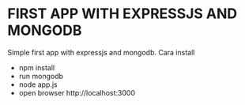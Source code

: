 # FIRST APP WITH EXPRESSJS AND MONGODB

Simple first app with expressjs and mongodb. Cara install
- npm install
- run mongodb
- node app.js
- open browser http://localhost:3000